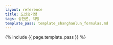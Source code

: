 ```yaml
---
layout: reference
title: 도인승기탕
tags: 상한론, 처방
template_pass: template_shanghanlun_formulas.md
---
```



{% include {{ page.template_pass }} %}